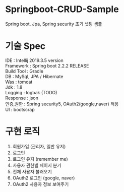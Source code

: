 # Springboot-CRUD-Sample
Spring boot, Jpa, Spring security 초기 셋팅 샘플

# 기술 Spec
IDE : Intellij 2019.3.5 version <br>
Framework : Spring boot 2.2.2 RELEASE <br>
Build Tool : Gradle <br>
DB : MySql, JPA / Hibernate <br>
Was : tomcat <br>
Jdk : 1.8 <br>
Logging : logbak (TODO) <br>
Response : json <br>
인증,권한 : Spring security5, OAuth2(google,naver) 적용 <br>
UI : bootscrap <br>

# 구현 로직
1. 회원가입 (관리자, 일반 유저) <br>
2. 로그인 <br>
3. 로그인 유지 (remember me) <br>
4. 사용자 권한별 페이지 분기 <br>
5. 전체 사용자 불러오기 <br>
6. OAuth2 로그인 (google, naver) <br>
7. OAuth2 사용자 정보 보여주기 <br>
